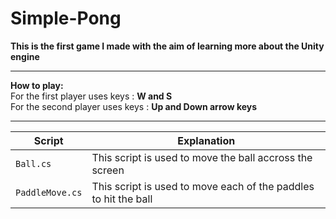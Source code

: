 # Simple-Pong

**This is the first game I made with the aim of learning more about the Unity engine**

-----

**How to play:**\
For the first player uses keys : **W and S**\
For the second player uses keys : **Up and Down arrow keys**

-----
| Script       | Explanation |
|--------------|-------------|
| `Ball.cs`| This script is used to move the ball accross the screen |
|`PaddleMove.cs`| This script is used to move each of the paddles to hit the ball |
